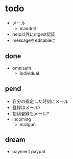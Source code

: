 # todo

- メール
  - mandrill
- help以外にdigest認証
- messageをeditableに

## done
- omniauth
  - individual

## pend
- 自分の指定した時刻にメール
- 登録はメール?
- 投稿登録もメール?
- incoming
  - mailgun

## dream
- payment paypal
